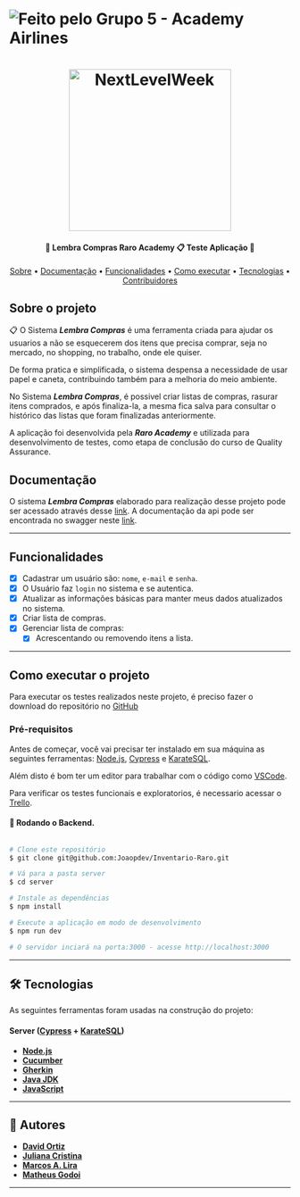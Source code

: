 

  <h1>
    <img alt="Feito pelo Grupo 5 - Academy Airlines" src="https://img.shields.io/badge/Feito%20por-Grupo%205%20--%20Academy%20Airlines-brightgreen">
  </h1>

  </p>
<h1 align="center">
    <img style="width:290px;" alt="NextLevelWeek" title="#NextLevelWeek" src="">
</h1>

<h4 align="center"> 
	🚧  Lembra Compras Raro Academy 📋 Teste Aplicação 🚧
</h4>

<p align="center">
 <a href="#-sobre-o-projeto">Sobre</a> •
  <a href="#-documentação">Documentação</a> •
 <a href="#-funcionalidades">Funcionalidades</a> •
 <a href="#-como-executar-o-projeto">Como executar</a> • 
 <a href="#-tecnologias">Tecnologias</a> • 
 <a href="#-contribuidores">Contribuidores</a>

 ##  Sobre o projeto

 📋 O Sistema ***Lembra Compras*** é uma ferramenta criada para ajudar os usuarios a não se esquecerem dos itens que precisa comprar, seja no mercado, no shopping, no trabalho, onde ele quiser. 
 
 De forma pratica e simplificada, o sistema despensa a necessidade de usar papel e caneta, contribuindo também para a melhoria do meio ambiente.
 
 No Sistema ***Lembra Compras***, é possivel criar listas de compras, rasurar itens comprados, e após finaliza-la, a mesma fica salva para consultar o histórico das listas que foram finalizadas anteriormente.
 
 A aplicação foi desenvolvida pela ***Raro Academy*** e utilizada para desenvolvimento de testes, como etapa de conclusão do curso de Quality Assurance.

 ##  Documentação
O sistema ***Lembra Compras*** elaborado para realização desse projeto pode ser acessado através desse [link](https://academy-lembra-compras.herokuapp.com/login).
A documentação da api pode ser encontrada no swagger neste [link](https://lista-compras-api.herokuapp.com/api-docs/).

---

## Funcionalidades

- [x] Cadastrar um usuário são: ``nome``, ``e-mail`` e ``senha``.
- [x] O Usuário faz ``login`` no sistema e se autentica.
- [x] Atualizar as informações básicas para manter meus dados atualizados no sistema.
- [x] Criar lista de compras.
- [x] Gerenciar lista de compras:
    - [x] Acrescentando ou removendo itens a lista.

---

## Como executar o projeto

Para executar os testes realizados neste projeto, é preciso fazer o download do repositório no [GitHub](https://github.com/JuhMuntanelli/academy-trabalho-final-grupo-5-Academy-Airlines.git)

### Pré-requisitos

Antes de começar, você vai precisar ter instalado em sua máquina as seguintes ferramentas:
[Node.js](https://nodejs.org/en/), [Cypress](https://github.com/saymowan/cypress-api-testing) e [KarateSQL](https://github.com/karatelabs/karate).

Além disto é bom ter um editor para trabalhar com o código como [VSCode](https://code.visualstudio.com/).

Para verificar os testes funcionais e exploratorios, é necessario acessar o [Trello](https://trello.com/invite/b/WVkG8ZTQ/242476171929fbf8368129370fca7041/academy-trabalho-final-grupo-5-academy-airlines).
	
#### 🎲 Rodando o Backend.

```bash

# Clone este repositório
$ git clone git@github.com:Joaopdev/Inventario-Raro.git

# Vá para a pasta server
$ cd server

# Instale as dependências
$ npm install

# Execute a aplicação em modo de desenvolvimento
$ npm run dev

# O servidor inciará na porta:3000 - acesse http://localhost:3000 

```
	
---

## 🛠 Tecnologias

As seguintes ferramentas foram usadas na construção do projeto:

#### [](https://github.com/Joaopdev/Inventario-Raro)**Server**  ([Cypress](https://github.com/saymowan/cypress-api-testing)  +  [KarateSQL](https://github.com/karatelabs/karate))

- **[Node.js](https://nodejs.org/en/)**
- **[Cucumber](https://cucumber.io/)**
- **[Gherkin](https://cucumber.io/docs/gherkin/)**
- **[Java JDK](https://www.oracle.com/java/technologies/downloads/)**
- **[JavaScript](https://developer.mozilla.org/pt-BR/docs/Web/JavaScript)**
---

## 🦸 Autores

-   **[David Ortiz]()**
-   **[Juliana Cristina](https://github.com/JuhMuntanelli)**
-   **[Marcos A. Lira](https://github.com/Marcoslira91)**
-   **[Matheus Godoi]()**
 

---
